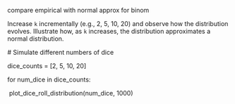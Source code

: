 compare empirical with normal approx for binom



Increase `k` incrementally (e.g., 2, 5, 10, 20) and observe how the distribution evolves. Illustrate how, as `k` increases, the distribution approximates a normal distribution.

\# Simulate different numbers of dice

dice_counts = [2, 5, 10, 20]

for num_dice in dice_counts:

​    plot_dice_roll_distribution(num_dice, 1000)

